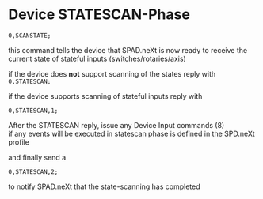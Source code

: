 # Device STATESCAN-Phase

`0,SCANSTATE;`

this command tells the device that SPAD.neXt is now ready to receive the current state of stateful inputs (switches/rotaries/axis)

if the device does **not** support scanning of the states reply with `0,STATESCAN;`

if the device supports scanning of stateful inputs reply with

`0,STATESCAN,1;`

After the STATESCAN reply, issue any Device Input commands (8)\
if any events will be executed in statescan phase is defined in the SPD.neXt profile

and finally send a&#x20;

`0,STATESCAN,2;`

to notify SPAD.neXt that the state-scanning has completed
